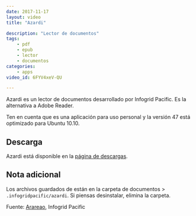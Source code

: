 ```yaml
---
date: 2017-11-17
layout: video
title: "Azardi"

description: "Lector de documentos"
tags:
    - pdf
    - epub
    - lector
    - documentos
categories:
    - apps
video_id: 6FYV4xeV-QU

---
```

<!--more-->

Azardi es un lector de documentos desarrollado por Infogrid Pacific. Es la alternativa a Adobe Reader.

Ten en cuenta que es una aplicación para uso personal y la versión 47 está optimizado para Ubuntu 10.10.

## Descarga

Azardi está disponible en la [página de descargas](http://azardi.infogridpacific.com/azardi-download.html).

## Nota adicional

Los archivos guardados de están en la carpeta de documentos >               `.infogridpacific/azardi`. Si piensas desinstalar, elimina la carpeta.

Fuente: [Arareao](https://www.atareao.es/ubuntu/azardi-un-interesante-lector-de-libros-electronicos-epub/), Infogrid Pacific
